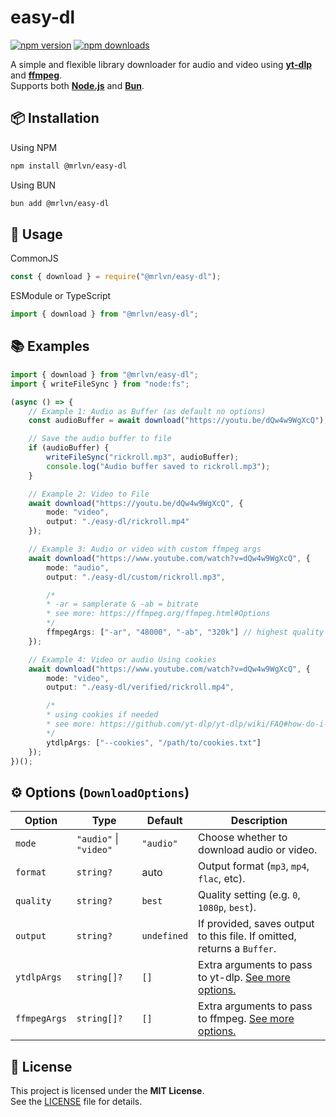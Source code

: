 # easy-dl

[![npm version](https://img.shields.io/npm/v/@mrlvn/easy-dl)](https://www.npmjs.com/package/@mrlvn/easy-dl) [![npm downloads](https://img.shields.io/npm/dm/@mrlvn/easy-dl)](https://www.npmjs.com/package/@mrlvn/easy-dl)

A simple and flexible library downloader for audio and video using [**yt-dlp**](https://github.com/yt-dlp/yt-dlp) and [**ffmpeg**](https://ffmpeg.org).  
Supports both [**Node.js**](https://nodejs.org) and [**Bun**](https://bun.com).

## 📦 Installation
Using NPM
```bash
npm install @mrlvn/easy-dl
```
Using BUN
```bash
bun add @mrlvn/easy-dl
```

## 🚀 Usage
CommonJS
```js
const { download } = require("@mrlvn/easy-dl");
```
ESModule or TypeScript
```ts
import { download } from "@mrlvn/easy-dl";
```

## 📚 Examples
```ts
import { download } from "@mrlvn/easy-dl";
import { writeFileSync } from "node:fs";

(async () => {
    // Example 1: Audio as Buffer (as default no options)
    const audioBuffer = await download("https://youtu.be/dQw4w9WgXcQ");

    // Save the audio buffer to file
    if (audioBuffer) {
        writeFileSync("rickroll.mp3", audioBuffer);
        console.log("Audio buffer saved to rickroll.mp3");
    }

    // Example 2: Video to File
    await download("https://youtu.be/dQw4w9WgXcQ", {
        mode: "video",
        output: "./easy-dl/rickroll.mp4"
    });

    // Example 3: Audio or video with custom ffmpeg args
    await download("https://www.youtube.com/watch?v=dQw4w9WgXcQ", {
        mode: "audio",
        output: "./easy-dl/custom/rickroll.mp3",

        /*
        * -ar = samplerate & -ab = bitrate
        * see more: https://ffmpeg.org/ffmpeg.html#Options
        */
        ffmpegArgs: ["-ar", "48000", "-ab", "320k"] // highest quality
    });

    // Example 4: Video or audio Using cookies
    await download("https://www.youtube.com/watch?v=dQw4w9WgXcQ", {
        mode: "video",
        output: "./easy-dl/verified/rickroll.mp4",

        /*
        * using cookies if needed
        * see more: https://github.com/yt-dlp/yt-dlp/wiki/FAQ#how-do-i-pass-cookies-to-yt-dlp
        */
        ytdlpArgs: ["--cookies", "/path/to/cookies.txt"]
    });
})();
```

## ⚙️ Options (`DownloadOptions`)
| Option       | Type                     | Default   | Description |
|--------------|--------------------------|-----------|-------------|
| `mode`       | `"audio"` \| `"video"`   | `"audio"` | Choose whether to download audio or video. |
| `format`     | `string?`                | auto      | Output format (`mp3`, `mp4`, `flac`, etc). |
| `quality`    | `string?`                | `best`    | Quality setting (e.g. `0`, `1080p`, `best`). |
| `output`     | `string?`                | `undefined` | If provided, saves output to this file. If omitted, returns a `Buffer`. |
| `ytdlpArgs`  | `string[]?`              | `[]`      | Extra arguments to pass to yt-dlp. [See more options.](https://github.com/yt-dlp/yt-dlp?tab=readme-ov-file#usage-and-options) |
| `ffmpegArgs` | `string[]?`              | `[]`      | Extra arguments to pass to ffmpeg. [See more options.](https://ffmpeg.org/ffmpeg.html#Options) |

## 📜 License
This project is licensed under the **MIT License**.  
See the [LICENSE](./LICENSE) file for details.